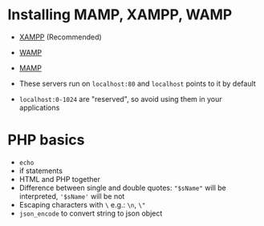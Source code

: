 # Installing MAMP, XAMPP, WAMP

  - [XAMPP](https://www.apachefriends.org/index.html) (Recommended)
  - [WAMP](http://www.wampserver.com/en/)
  - [MAMP](https://www.mamp.info/en/)

  - These servers run on `localhost:80` and `localhost` points to it by default	
  - `localhost:0-1024` are "reserved", so avoid using them in your applications

# PHP basics

  - `echo`
  - if statements
  - HTML and PHP together
  - Difference between single and double quotes: `"$sName"` will be interpreted, `'$sName'` will be not
  - Escaping characters with `\` e.g.: `\n`, `\"`
  - `json_encode` to convert string to json object